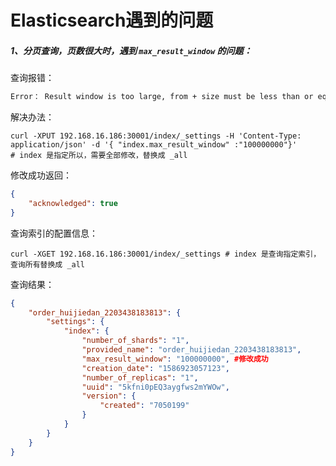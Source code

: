 # Elasticsearch遇到的问题

##### 1、分页查询，页数很大时，遇到 `max_result_window` 的问题：

查询报错：

```reStructuredText
Error： Result window is too large, from + size must be less than or equal to: [10000] but was [32900]. See the scroll api for a more efficient way to request large data sets. This limit can be set by changing the [index.max_result_window] index level setting.
```

解决办法：

```shell
curl -XPUT 192.168.16.186:30001/index/_settings -H 'Content-Type: application/json' -d '{ "index.max_result_window" :"100000000"}'
# index 是指定所以，需要全部修改，替换成 _all
```

修改成功返回：

```json
{
    "acknowledged": true
}
```



查询索引的配置信息：

```shell
curl -XGET 192.168.16.186:30001/index/_settings # index 是查询指定索引，查询所有替换成 _all
```

查询结果：

```json
{
    "order_huijiedan_2203438183813": {
        "settings": {
            "index": {
                "number_of_shards": "1",
                "provided_name": "order_huijiedan_2203438183813",
                "max_result_window": "100000000", #修改成功
                "creation_date": "1586923057123",
                "number_of_replicas": "1",
                "uuid": "5kfni0pEQ3aygfws2mYWOw",
                "version": {
                    "created": "7050199"
                }
            }
        }
    }
}
```

